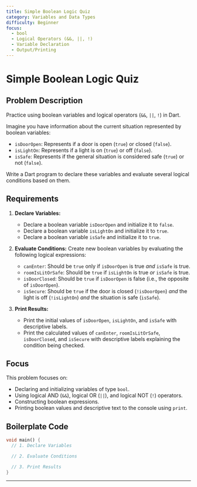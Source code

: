 ```yaml
---
title: Simple Boolean Logic Quiz
category: Variables and Data Types
difficulty: Beginner
focus:
  - bool
  - Logical Operators (&&, ||, !)
  - Variable Declaration
  - Output/Printing
---
```


# Simple Boolean Logic Quiz

## Problem Description

Practice using boolean variables and logical operators (`&&`, `||`, `!`) in Dart.

Imagine you have information about the current situation represented by boolean variables:
*   `isDoorOpen`: Represents if a door is open (`true`) or closed (`false`).
*   `isLightOn`: Represents if a light is on (`true`) or off (`false`).
*   `isSafe`: Represents if the general situation is considered safe (`true`) or not (`false`).

Write a Dart program to declare these variables and evaluate several logical conditions based on them.

## Requirements

1.  **Declare Variables:**
    *   Declare a boolean variable `isDoorOpen` and initialize it to `false`.
    *   Declare a boolean variable `isLightOn` and initialize it to `true`.
    *   Declare a boolean variable `isSafe` and initialize it to `true`.

2.  **Evaluate Conditions:** Create new boolean variables by evaluating the following logical expressions:
    *   `canEnter`: Should be `true` only if `isDoorOpen` is true *and* `isSafe` is true.
    *   `roomIsLitOrSafe`: Should be `true` if `isLightOn` is true *or* `isSafe` is true.
    *   `isDoorClosed`: Should be `true` if `isDoorOpen` is false (i.e., the opposite of `isDoorOpen`).
    *   `isSecure`: Should be `true` if the door is closed (`!isDoorOpen`) *and* the light is off (`!isLightOn`) *and* the situation is safe (`isSafe`).

3.  **Print Results:**
    *   Print the initial values of `isDoorOpen`, `isLightOn`, and `isSafe` with descriptive labels.
    *   Print the calculated values of `canEnter`, `roomIsLitOrSafe`, `isDoorClosed`, and `isSecure` with descriptive labels explaining the condition being checked.

## Focus

This problem focuses on:

*   Declaring and initializing variables of type `bool`.
*   Using logical AND (`&&`), logical OR (`||`), and logical NOT (`!`) operators.
*   Constructing boolean expressions.
*   Printing boolean values and descriptive text to the console using `print`.

## Boilerplate Code

```dart
void main() {
  // 1. Declare Variables

  // 2. Evaluate Conditions

  // 3. Print Results
}
```
---